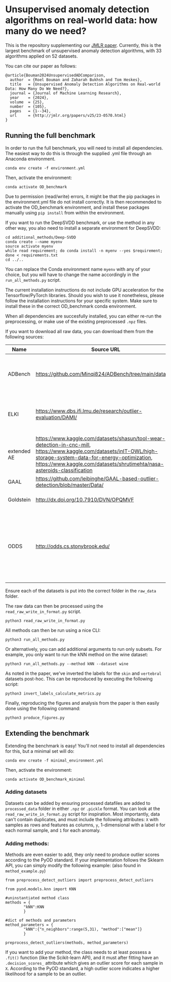# Unsupervised anomaly detection algorithms on real-world data: how many do we need?
This is the repository supplementing our [JMLR paper](https://jmlr.org/papers/v25/23-0570.html).
Currently, this is the largest benchmark of unsupervised anomaly detection algorithms, with 33 algorithms applied on 52 datasets. 

You can cite our paper as follows:

```
@article{Bouman2024UnsupervisedADComparison,
  author  = {Roel Bouman and Zaharah Bukhsh and Tom Heskes},
  title   = {Unsupervised Anomaly Detection Algorithms on Real-world Data: How Many Do We Need?},
  journal = {Journal of Machine Learning Research},
  year    = {2024},
  volume  = {25},
  number  = {105},
  pages   = {1--34},
  url     = {http://jmlr.org/papers/v25/23-0570.html}
}
```

## Running the full benchmark
In order to run the full benchmark, you will need to install all dependencies. The easiest way to do this is through the supplied .yml file through an Anaconda environment.
```
conda env create -f environment.yml
```

Then, activate the environment:
```
conda activate OD_benchmark
```

Due to permission (read/write) errors, it might be that the pip packages in the environment.yml file do not install correctly. It is then recommended to activate the OD_benchmark environment, and install these packages manually using `pip install` from within the environment.

If you want to run the DeepSVDD benchmark, or use the method in any other way, you also need to install a separate environment for DeepSVDD:

```
cd additional_methods/Deep-SVDD
conda create --name myenv
source activate myenv
while read requirement; do conda install -n myenv --yes $requirement; done < requirements.txt
cd ../..
```

You can replace the Conda environment name `myenv` with any of your choice, but you will have to change the name accordingly in the `run_all_methods.py` script.

The current installation instructions do not include GPU acceleration for the Tensorflow/PyTorch libraries. Should you wish to use it nonetheless, please follow the installation instructions for your specific system. Make sure to install these in the correct OD_benchmark conda environment.

When all dependencies are succesfully installed, you can either re-run the preprocessing, or make use of the existing preprocessed `.npz` files.

If you want to download all raw data, you can download them from the following sources:

| **Name**    | **Source URL**                                                                                                                                                                                                                               | **Datasets**                                                                                                                                                                                                                                                                                                      |
|-------------|----------------------------------------------------------------------------------------------------------------------------------------------------------------------------------------------------------------------------------------------|-------------------------------------------------------------------------------------------------------------------------------------------------------------------------------------------------------------------------------------------------------------------------------------------------------------------|
| ADBench     | https://github.com/Minqi824/ADBench/tree/main/datasets                                                                                                                                                                                       | 11_donors.npz, 12_fault.npz, 19_landsat.npz, 22_magic.gamma.npz, 33_skin.npz, 42_WBC.npz, 46_WPBC.npz, 47_yeast.npz, 4_breastw.npz, 5_campaign.npz                                                                                                                                                                |
| ELKI        | https://www.dbs.ifi.lmu.de/research/outlier-evaluation/DAMI/                                                                                                                                                                                 | Hepatitis_withoutdupl_norm_16.arff, InternetAds_withoutdupl_norm_19.arff, PageBlocks_withoutdupl_norm_09.arff, Parkinson_withoutdupl_norm_75.arff, Stamps_withoutdupl_norm_09.arff, Wilt_withoutdupl_norm_05.arff                                                                                                 |
| extended AE | https://www.kaggle.com/datasets/shasun/tool-wear-detection-in-cnc-mill, https://www.kaggle.com/datasets/inIT-OWL/high-storage-system-data-for-energy-optimization, https://www.kaggle.com/datasets/shrutimehta/nasa-asteroids-classification | HRSS_anomalous_optimized.csv, HRSS_anomalous_standard.csv, nasa.csv, and the entire folder: "CNC-kaggle"                                                                                                                                                                                                          |
| GAAL        | https://github.com/leibinghe/GAAL-based-outlier-detection/blob/master/Data/                                                                                                                                                                  | Spambase, Waveform                                                                                                                                                                                                                                                                                                |
| Goldstein   | http://dx.doi.org/10.7910/DVN/OPQMVF                                                                                                                                                                                                         | aloi-unsupervised-ad.csv, pen-global-unsupervised-ad.csv, pen-local-unsupervised-ad.csv                                                                                                                                                                                                                           |
| ODDS        | http://odds.cs.stonybrook.edu/                                                                                                                                                                                                               | annthyroid.mat, arrhythmia.mat, cardio.mat, cover.mat, glass.mat, http.mat, ionosphere.mat, letter.mat, mammography.mat, mnist.mat, musk.mat, optdigits.mat, pendigits.mat, pima.mat, satellite.mat, satimage-2.mat, shuttle.mat, smtp.mat, speech.mat, thyroid.mat, vertebral.mat, vowels.mat, wbc.mat, wine.mat, and non ".mat" data: seismic-bumps.arff, yeast.data, yeast.names |

Ensure each of the datasets is put into the correct folder in the `raw_data` folder.

The raw data can then be processed using the `read_raw_write_in_format.py` script.

```
python3 read_raw_write_in_format.py
```

All methods can then be run using a nice CLI:

```
python3 run_all_methods.py
```

Or alternatively, you can add additional arguments to run only subsets. For example, you only want to run the kNN method on the wine dataset:

```
python3 run_all_methods.py --method kNN --dataset wine
```

As noted in the paper, we've inverted the labels for the `skin` and `vertebral` datasets post-hoc. This can be reproduced by executing the following script:

```
python3 invert_labels_calculate_metrics.py
```

Finally, reproducing the figures and analysis from the paper is then easily done using the following command:


```
python3 produce_figures.py
```

## Extending the benchmark
Extending the benchmark is easy!
You'll not need to install all dependencies for this, but a minimal set will do:
```
conda env create -f minimal_environment.yml
```

Then, activate the environment:
```
conda activate OD_benchmark_minimal
```

### Adding datasets
Datasets can be added by ensuring processed datafiles are added to `processed_data` folder in either `.npz` or `.pickle` format. You can look at the `read_raw_write_in_format.py` script for inspiration. Most importantly, data can't contain duplicates, and must include the following attributes: `X` with samples as rows and features as columns, `y`, 1-dimensional with a label `0` for each normal sample, and `1` for each anomaly.

### Adding methods:
Methods are even easier to add, they only need to produce outlier scores according to the PyOD standard. If your implementation follows the Sklearn API, you can simply modify the following example: (also found in `method_example.py`)
```
from preprocess_detect_outliers import preprocess_detect_outliers

from pyod.models.knn import KNN 

#uninstantiated method class
methods = {
        "kNN":KNN
        }

#dict of methods and parameters
method_parameters = {
        "kNN":{"n_neighbors":range(5,31), "method":["mean"]}
        }

preprocess_detect_outliers(methods, method_parameters)
```
If you want to add your method, the class needs to at least possess a `.fit()` function (like the Scikit-learn API), and it must after fitting have an `.decision_scores_` attribute which gives an outlier score for each sample in `X`. According to the PyOD standard, a high outlier score indicates a higher likelihood for a sample to be an outlier.

